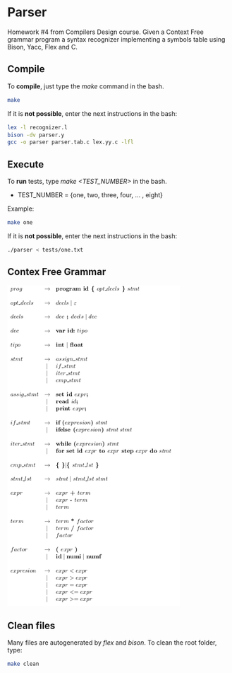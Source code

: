 # Parser

Homework #4 from Compilers Design course. Given a Context Free grammar program a syntax recognizer implementing a symbols table using Bison, Yacc, Flex and C.

## Compile

To **compile**, just type the _make_ command in the bash.

```bash
make
```

If it is **not possible**, enter the next instructions in the bash:

```bash
lex -l recognizer.l
bison -dv parser.y
gcc -o parser parser.tab.c lex.yy.c -lfl
```

## Execute

To **run** tests, type _make *<TEST_NUMBER>*_ in the bash.

* TEST_NUMBER = {one, two, three, four,  ... , eight}

 Example:

```bash
make one
```

If it is **not possible**, enter the next instructions in the bash:

```bash
./parser < tests/one.txt
```

## Contex Free Grammar

![](cfg.png)

## Clean files

Many files are autogenerated by _flex_ and _bison_. To clean the root folder, type:

```bash
make clean
```